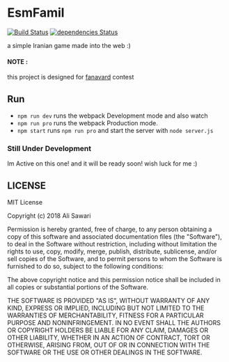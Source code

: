# EsmFamil
[![Build Status](https://travis-ci.org/AliSawari/EsmFamil.svg?branch=master)](https://travis-ci.org/AliSawari/EsmFamil)
[![dependencies Status](https://david-dm.org/AliSawari/EsmFamil/status.svg)](https://david-dm.org/AliSawari/EsmFamil)

a simple Iranian game made into the web :)

#### NOTE :
this project is designed for [fanavard](https://fanavard.com) contest

## Run

- `npm run dev` runs the webpack Development mode and also watch
- `npm run pro` runs the webpack Production mode.
- `npm start` runs `npm run pro` and start the server with `node server.js`

### Still Under Development
Im Active on this one! and it will be ready soon!
wish luck for me :)  


## LICENSE 
MIT License

Copyright (c) 2018 Ali Sawari

Permission is hereby granted, free of charge, to any person obtaining a copy
of this software and associated documentation files (the "Software"), to deal
in the Software without restriction, including without limitation the rights
to use, copy, modify, merge, publish, distribute, sublicense, and/or sell
copies of the Software, and to permit persons to whom the Software is
furnished to do so, subject to the following conditions:

The above copyright notice and this permission notice shall be included in all
copies or substantial portions of the Software.

THE SOFTWARE IS PROVIDED "AS IS", WITHOUT WARRANTY OF ANY KIND, EXPRESS OR
IMPLIED, INCLUDING BUT NOT LIMITED TO THE WARRANTIES OF MERCHANTABILITY,
FITNESS FOR A PARTICULAR PURPOSE AND NONINFRINGEMENT. IN NO EVENT SHALL THE
AUTHORS OR COPYRIGHT HOLDERS BE LIABLE FOR ANY CLAIM, DAMAGES OR OTHER
LIABILITY, WHETHER IN AN ACTION OF CONTRACT, TORT OR OTHERWISE, ARISING FROM,
OUT OF OR IN CONNECTION WITH THE SOFTWARE OR THE USE OR OTHER DEALINGS IN THE
SOFTWARE.

